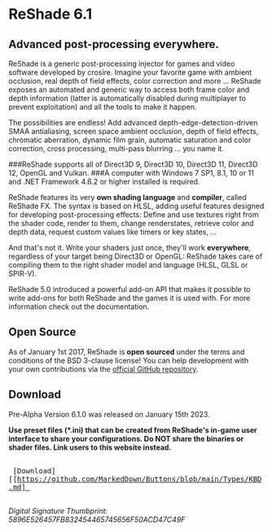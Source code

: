 # ReShade 6.1
## Advanced post-processing everywhere.

ReShade is a generic post-processing injector for games and video software developed by crosire. Imagine your favorite game with ambient occlusion, real depth of field effects, color correction and more ... ReShade exposes an automated and generic way to access both frame color and depth information (latter is automatically disabled during multiplayer to prevent exploitation) and all the tools to make it happen.

The possibilities are endless! Add advanced depth-edge-detection-driven SMAA antialiasing, screen space ambient occlusion, depth of field effects, chromatic aberration, dynamic film grain, automatic saturation and color correction, cross processing, multi-pass blurring ... you name it.

###ReShade supports all of Direct3D 9, Direct3D 10, Direct3D 11, Direct3D 12, OpenGL and Vulkan.
###A computer with Windows 7 SP1, 8.1, 10 or 11 and .NET Framework 4.6.2 or higher installed is required.

ReShade features its very **own shading language** and **compiler**, called ReShade FX. The syntax is based on HLSL, adding useful features designed for developing post-processing effects: Define and use textures right from the shader code, render to them, change renderstates, retrieve color and depth data, request custom values like timers or key states, ...

And that's not it. Write your shaders just once, they'll work **everywhere**, regardless of your target being Direct3D or OpenGL: ReShade takes care of compiling them to the right shader model and language (HLSL, GLSL or SPIR-V).

ReShade 5.0 introduced a powerful add-on API that makes it possible to write add-ons for both ReShade and the games it is used with. For more information check out the documentation.

## Open Source

As of January 1st 2017, ReShade is **open sourced** under the terms and conditions of the BSD 3-clause license! You can help development with your own contributions via the [official GitHub repository](https://github.com/crosire/reshade).

## Download
Pre-Alpha Version 6.1.0 was released on January 15th 2023.

**Use preset files (*.ini) that can be created from ReShade's in-game user interface to share your configurations.
Do NOT share the binaries or shader files. Link users to this website instead.**

<kbd> <br> [Download][[https://github.com/MarkedDown/Buttons/blob/main/Types/KBD.md] <br> </kbd>

*Digital Signature Thumbprint: 5896E526457FB832454465745656F50ACD47C49F*
